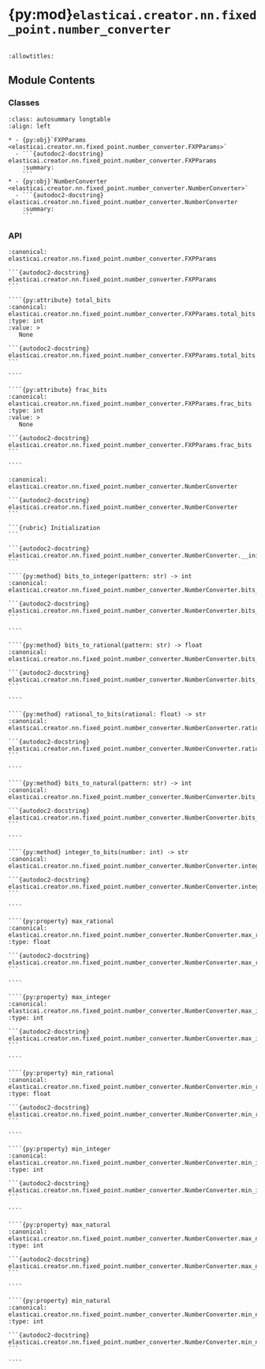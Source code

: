 # {py:mod}`elasticai.creator.nn.fixed_point.number_converter`

```{py:module} elasticai.creator.nn.fixed_point.number_converter
```

```{autodoc2-docstring} elasticai.creator.nn.fixed_point.number_converter
:allowtitles:
```

## Module Contents

### Classes

````{list-table}
:class: autosummary longtable
:align: left

* - {py:obj}`FXPParams <elasticai.creator.nn.fixed_point.number_converter.FXPParams>`
  - ```{autodoc2-docstring} elasticai.creator.nn.fixed_point.number_converter.FXPParams
    :summary:
    ```
* - {py:obj}`NumberConverter <elasticai.creator.nn.fixed_point.number_converter.NumberConverter>`
  - ```{autodoc2-docstring} elasticai.creator.nn.fixed_point.number_converter.NumberConverter
    :summary:
    ```
````

### API

`````{py:class} FXPParams
:canonical: elasticai.creator.nn.fixed_point.number_converter.FXPParams

```{autodoc2-docstring} elasticai.creator.nn.fixed_point.number_converter.FXPParams
```

````{py:attribute} total_bits
:canonical: elasticai.creator.nn.fixed_point.number_converter.FXPParams.total_bits
:type: int
:value: >
   None

```{autodoc2-docstring} elasticai.creator.nn.fixed_point.number_converter.FXPParams.total_bits
```

````

````{py:attribute} frac_bits
:canonical: elasticai.creator.nn.fixed_point.number_converter.FXPParams.frac_bits
:type: int
:value: >
   None

```{autodoc2-docstring} elasticai.creator.nn.fixed_point.number_converter.FXPParams.frac_bits
```

````

`````

`````{py:class} NumberConverter(fxp_params: elasticai.creator.nn.fixed_point.number_converter.FXPParams)
:canonical: elasticai.creator.nn.fixed_point.number_converter.NumberConverter

```{autodoc2-docstring} elasticai.creator.nn.fixed_point.number_converter.NumberConverter
```

```{rubric} Initialization
```

```{autodoc2-docstring} elasticai.creator.nn.fixed_point.number_converter.NumberConverter.__init__
```

````{py:method} bits_to_integer(pattern: str) -> int
:canonical: elasticai.creator.nn.fixed_point.number_converter.NumberConverter.bits_to_integer

```{autodoc2-docstring} elasticai.creator.nn.fixed_point.number_converter.NumberConverter.bits_to_integer
```

````

````{py:method} bits_to_rational(pattern: str) -> float
:canonical: elasticai.creator.nn.fixed_point.number_converter.NumberConverter.bits_to_rational

```{autodoc2-docstring} elasticai.creator.nn.fixed_point.number_converter.NumberConverter.bits_to_rational
```

````

````{py:method} rational_to_bits(rational: float) -> str
:canonical: elasticai.creator.nn.fixed_point.number_converter.NumberConverter.rational_to_bits

```{autodoc2-docstring} elasticai.creator.nn.fixed_point.number_converter.NumberConverter.rational_to_bits
```

````

````{py:method} bits_to_natural(pattern: str) -> int
:canonical: elasticai.creator.nn.fixed_point.number_converter.NumberConverter.bits_to_natural

```{autodoc2-docstring} elasticai.creator.nn.fixed_point.number_converter.NumberConverter.bits_to_natural
```

````

````{py:method} integer_to_bits(number: int) -> str
:canonical: elasticai.creator.nn.fixed_point.number_converter.NumberConverter.integer_to_bits

```{autodoc2-docstring} elasticai.creator.nn.fixed_point.number_converter.NumberConverter.integer_to_bits
```

````

````{py:property} max_rational
:canonical: elasticai.creator.nn.fixed_point.number_converter.NumberConverter.max_rational
:type: float

```{autodoc2-docstring} elasticai.creator.nn.fixed_point.number_converter.NumberConverter.max_rational
```

````

````{py:property} max_integer
:canonical: elasticai.creator.nn.fixed_point.number_converter.NumberConverter.max_integer
:type: int

```{autodoc2-docstring} elasticai.creator.nn.fixed_point.number_converter.NumberConverter.max_integer
```

````

````{py:property} min_rational
:canonical: elasticai.creator.nn.fixed_point.number_converter.NumberConverter.min_rational
:type: float

```{autodoc2-docstring} elasticai.creator.nn.fixed_point.number_converter.NumberConverter.min_rational
```

````

````{py:property} min_integer
:canonical: elasticai.creator.nn.fixed_point.number_converter.NumberConverter.min_integer
:type: int

```{autodoc2-docstring} elasticai.creator.nn.fixed_point.number_converter.NumberConverter.min_integer
```

````

````{py:property} max_natural
:canonical: elasticai.creator.nn.fixed_point.number_converter.NumberConverter.max_natural
:type: int

```{autodoc2-docstring} elasticai.creator.nn.fixed_point.number_converter.NumberConverter.max_natural
```

````

````{py:property} min_natural
:canonical: elasticai.creator.nn.fixed_point.number_converter.NumberConverter.min_natural
:type: int

```{autodoc2-docstring} elasticai.creator.nn.fixed_point.number_converter.NumberConverter.min_natural
```

````

`````
